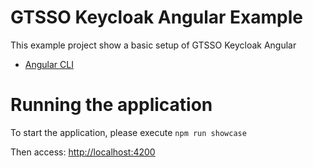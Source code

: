 # GTSSO Keycloak Angular Example

This example project show a basic setup of GTSSO Keycloak Angular 

- [Angular CLI](https://cli.angular.io/)

# Running the application

To start the application, please execute `npm run showcase`

Then access: [http://localhost:4200](http://localhost:4200)
